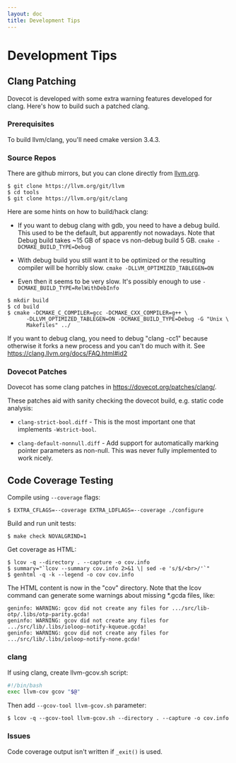 ```yaml
---
layout: doc
title: Development Tips
---
```


# Development Tips

## Clang Patching

Dovecot is developed with some extra warning features developed for
clang. Here's how to build such a patched clang.

### Prerequisites

To build llvm/clang, you'll need cmake version 3.4.3.

### Source Repos

There are github mirrors, but you can clone directly from
[llvm.org](https://llvm.org/).

```console
$ git clone https://llvm.org/git/llvm
$ cd tools
$ git clone https://llvm.org/git/clang
```

Here are some hints on how to build/hack clang:

- If you want to debug clang with gdb, you need to have a debug build.
  This used to be the default, but apparently not nowadays. Note
  that Debug build takes ~15 GB of space vs non-debug build 5 GB.
  `cmake -DCMAKE_BUILD_TYPE=Debug`

- With debug build you still want it to be optimized or the resulting
  compiler will be horribly slow. `cmake -DLLVM_OPTIMIZED_TABLEGEN=ON`

- Even then it seems to be very slow. It's possibly enough to use
  `-DCMAKE_BUILD_TYPE=RelWithDebInfo`

```console
$ mkdir build
$ cd build
$ cmake -DCMAKE_C_COMPILER=gcc -DCMAKE_CXX_COMPILER=g++ \
      -DLLVM_OPTIMIZED_TABLEGEN=ON -DCMAKE_BUILD_TYPE=Debug -G "Unix \
      Makefiles" ../
```

If you want to debug clang, you need to debug "clang -cc1" because
otherwise it forks a new process and you can't do much with it. See
https://clang.llvm.org/docs/FAQ.html#id2

### Dovecot Patches

Dovecot has some clang patches in https://dovecot.org/patches/clang/.

These patches aid with sanity checking the dovecot build, e.g. static
code analysis:

- `clang-strict-bool.diff` - This is the most important one that
  implements `-Wstrict-bool`.

- `clang-default-nonnull.diff` - Add support for automatically marking
  pointer parameters as non-null. This was never fully implemented to
  work nicely.  

## Code Coverage Testing

Compile using `--coverage` flags:

```console
$ EXTRA_CFLAGS=--coverage EXTRA_LDFLAGS=--coverage ./configure
```

Build and run unit tests:

```console
$ make check NOVALGRIND=1
```

Get coverage as HTML:

```console
$ lcov -q --directory . --capture -o cov.info
$ summary="`lcov --summary cov.info 2>&1 \| sed -e 's/$/<br>/'`"
$ genhtml -q -k --legend -o cov cov.info
```

The HTML content is now in the "cov" directory. Note that the lcov
command can generate some warnings about missing \*.gcda files, like:

```
geninfo: WARNING: gcov did not create any files for .../src/lib-otp/.libs/otp-parity.gcda!
geninfo: WARNING: gcov did not create any files for .../src/lib/.libs/ioloop-notify-kqueue.gcda!
geninfo: WARNING: gcov did not create any files for .../src/lib/.libs/ioloop-notify-none.gcda!
```

### clang

If using clang, create llvm-gcov.sh script:

```bash
#!/bin/bash
exec llvm-cov gcov "$@"
```

Then add `--gcov-tool llvm-gcov.sh` parameter:

```console
$ lcov -q --gcov-tool llvm-gcov.sh --directory . --capture -o cov.info
```

### Issues

Code coverage output isn't written if `_exit()` is used.
